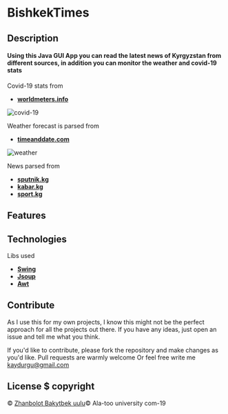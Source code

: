 # BishkekTimes

## Description

#### Using this Java GUI App you can read the latest news of Kyrgyzstan from different sources, in addition you can monitor the weather and covid-19 stats 


Covid-19 stats from

* **[worldmeters.info](https://www.worldometers.info/coronavirus/)**

![covid-19](https://user-images.githubusercontent.com/57888663/81505716-21443000-9313-11ea-84fe-fc63126db306.PNG)

Weather forecast is parsed from

* **[timeanddate.com](https://www.gismeteo.kz/weather-bishkek-5327/weekly/)**

![weather](https://user-images.githubusercontent.com/57888663/81505736-55b7ec00-9313-11ea-8f55-f144362676d1.PNG)

News parsed from

* **[sputnik.kg](https://Sputnik.kg)**
* **[kabar.kg](https://Kabar.kg)**
* **[sport.kg](https://Sport.kg)**

## Features 



## Technologies 
Libs used

  * **[Swing](https://docs.oracle.com/javase/7/docs/api/javax/swing/package-summary.html)**
  * **[Jsoup](https://jsoup.org)**
  * **[Awt](https://docs.oracle.com/javase/7/docs/api/java/awt/package-summary.html)**

## Contribute
As I use this for my own projects, I know this might not be the perfect approach for all the projects out there. If you have any ideas, just open an issue and tell me what you think.

If you'd like to contribute, please fork the repository and make changes as you'd like. Pull requests are warmly welcome
Or feel free write me [kaydurgu@gmail.com](kaydurgu@gmail.com)

## License $ copyright
© [Zhanbolot Bakytbek uulu](kaydurgu@gmail.com)© Ala-too university com-19


